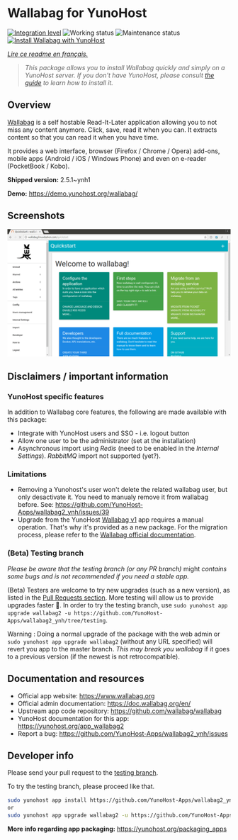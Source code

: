 <!--
N.B.: This README was automatically generated by https://github.com/YunoHost/apps/tree/master/tools/README-generator
It shall NOT be edited by hand.
-->

# Wallabag for YunoHost

[![Integration level](https://dash.yunohost.org/integration/wallabag2.svg)](https://dash.yunohost.org/appci/app/wallabag2) ![Working status](https://ci-apps.yunohost.org/ci/badges/wallabag2.status.svg) ![Maintenance status](https://ci-apps.yunohost.org/ci/badges/wallabag2.maintain.svg)  
[![Install Wallabag with YunoHost](https://install-app.yunohost.org/install-with-yunohost.svg)](https://install-app.yunohost.org/?app=wallabag2)

*[Lire ce readme en français.](./README_fr.md)*

> *This package allows you to install Wallabag quickly and simply on a YunoHost server.
If you don't have YunoHost, please consult [the guide](https://yunohost.org/#/install) to learn how to install it.*

## Overview

[Wallabag](https://www.wallabag.org/) is a self hostable Read-It-Later application allowing you to not miss any content anymore. Click, save, read it when you can.
It extracts content so that you can read it when you have time.

It provides a web interface, browser (Firefox / Chrome / Opera) add-ons, mobile apps (Android / iOS / Windows Phone) and even on e-reader (PocketBook / Kobo).


**Shipped version:** 2.5.1~ynh1

**Demo:** https://demo.yunohost.org/wallabag/

## Screenshots

![Screenshot of Wallabag](./doc/screenshots/screenshot1.webp)

## Disclaimers / important information

### YunoHost specific features
In addition to Wallabag core features, the following are made available with this package:

 * Integrate with YunoHost users and SSO - i.e. logout button
 * Allow one user to be the administrator (set at the installation)
 * Asynchronous import using *Redis* (need to be enabled in the *Internal Settings*). *RabbitMQ* import not supported (yet?).

### Limitations

* Removing a Yunohost's user won't delete the related wallabag user, but only desactivate it. You need to manualy remove it from wallabag before. See: https://github.com/YunoHost-Apps/wallabag2_ynh/issues/39
* Upgrade from the YunoHost [Wallabag v1](https://github.com/YunoHost-Apps/wallabag_ynh) app requires a manual operation. That's why it's provided as a new package. For the migration process, please refer to the [Wallabag official documentation](https://doc.wallabag.org/en/user/import/wallabagv1.html).

### (Beta) Testing branch
*Please be aware that the testing branch (or any PR branch)* might *contains some bugs and is not recommended if you need a stable app.*

(Beta) Testers are welcome to try new upgrades (such as a new version), as listed in the [Pull Requests section](https://github.com/YunoHost-Apps/wallabag2_ynh/pulls). More testing will allow us to provide upgrades faster 🙂. In order to try the testing branch, use `sudo yunohost app upgrade wallabag2 -u https://github.com/YunoHost-Apps/wallabag2_ynh/tree/testing`.

Warning : Doing a normal upgrade of the package with the web admin or `sudo yunohost app upgrade wallabag2` (without any URL specified) will revert you app to the master branch. *This may break you wallabag* if it goes to a previous version (if the newest is not retrocompatible).
## Documentation and resources

* Official app website: <https://www.wallabag.org>
* Official admin documentation: <https://doc.wallabag.org/en/>
* Upstream app code repository: <https://github.com/wallabag/wallabag>
* YunoHost documentation for this app: <https://yunohost.org/app_wallabag2>
* Report a bug: <https://github.com/YunoHost-Apps/wallabag2_ynh/issues>

## Developer info

Please send your pull request to the [testing branch](https://github.com/YunoHost-Apps/wallabag2_ynh/tree/testing).

To try the testing branch, please proceed like that.

``` bash
sudo yunohost app install https://github.com/YunoHost-Apps/wallabag2_ynh/tree/testing --debug
or
sudo yunohost app upgrade wallabag2 -u https://github.com/YunoHost-Apps/wallabag2_ynh/tree/testing --debug
```

**More info regarding app packaging:** <https://yunohost.org/packaging_apps>
